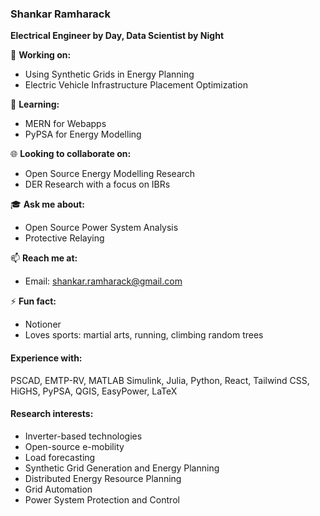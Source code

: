 ### Shankar Ramharack

**Electrical Engineer by Day, Data Scientist by Night**

:construction: **Working on:**
- Using Synthetic Grids in Energy Planning
- Electric Vehicle Infrastructure Placement Optimization

🌱 **Learning:**
- MERN for Webapps
- PyPSA for Energy Modelling

 :globe_with_meridians: **Looking to collaborate on:**
- Open Source Energy Modelling Research
- DER Research with a focus on IBRs

:mortar_board: **Ask me about:**
- Open Source Power System Analysis
- Protective Relaying

📫 **Reach me at:**
- Email: shankar.ramharack@gmail.com

⚡ **Fun fact:**
- Notioner
- Loves sports: martial arts, running, climbing random trees

#### Experience with:
PSCAD, EMTP-RV, MATLAB Simulink, Julia, Python, React, Tailwind CSS, HiGHS, PyPSA, QGIS, EasyPower, LaTeX

#### Research interests:
- Inverter-based technologies
- Open-source e-mobility
- Load forecasting
- Synthetic Grid Generation and Energy Planning
- Distributed Energy Resource Planning
- Grid Automation
- Power System Protection and Control

